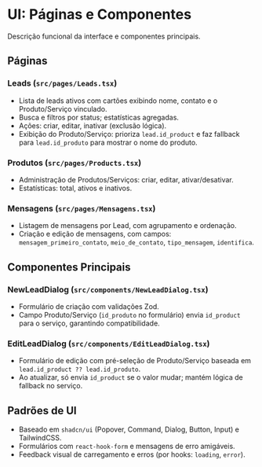 # UI: Páginas e Componentes

Descrição funcional da interface e componentes principais.

## Páginas

### Leads (`src/pages/Leads.tsx`)

- Lista de leads ativos com cartões exibindo nome, contato e o Produto/Serviço vinculado.
- Busca e filtros por status; estatísticas agregadas.
- Ações: criar, editar, inativar (exclusão lógica).
- Exibição do Produto/Serviço: prioriza `lead.id_product` e faz fallback para `lead.id_produto` para mostrar o nome do produto.

### Produtos (`src/pages/Products.tsx`)

- Administração de Produtos/Serviços: criar, editar, ativar/desativar.
- Estatísticas: total, ativos e inativos.

### Mensagens (`src/pages/Mensagens.tsx`)

- Listagem de mensagens por Lead, com agrupamento e ordenação.
- Criação e edição de mensagens, com campos: `mensagem_primeiro_contato`, `meio_de_contato`, `tipo_mensagem`, `identifica`.

## Componentes Principais

### NewLeadDialog (`src/components/NewLeadDialog.tsx`)

- Formulário de criação com validações Zod.
- Campo Produto/Serviço (`id_produto` no formulário) envia `id_product` para o serviço, garantindo compatibilidade.

### EditLeadDialog (`src/components/EditLeadDialog.tsx`)

- Formulário de edição com pré-seleção de Produto/Serviço baseada em `lead.id_product ?? lead.id_produto`.
- Ao atualizar, só envia `id_product` se o valor mudar; mantém lógica de fallback no serviço.

## Padrões de UI

- Baseado em `shadcn/ui` (Popover, Command, Dialog, Button, Input) e TailwindCSS.
- Formulários com `react-hook-form` e mensagens de erro amigáveis.
- Feedback visual de carregamento e erros (por hooks: `loading`, `error`).